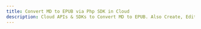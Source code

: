 ---title: Convert MD to EPUB via Php SDK in Clouddescription: Cloud APIs & SDKs to Convert MD to EPUB. Also Create, Edit & Render Microsoft Word & OpenOffice documents in the Cloud.---